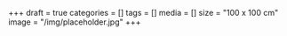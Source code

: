 +++
draft = true
categories = []
tags = []
media = []
size = "100 x 100 cm"
image = "/img/placeholder.jpg"
+++

